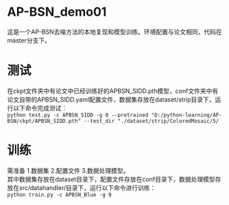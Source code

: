 # AP-BSN_demo01
这是一个AP-BSN去噪方法的本地复现和模型训练。环境配置与论文相同，代码在master分支下。
# 测试
在ckpt文件夹中有论文中已经训练好的APBSN_SIDD.pth模型，conf文件夹中有论文自带的APBSN_SIDD.yaml配置文件，数据集存放在dataset/strip目录下，运行以下命令完成测试：   
```python test.py -c APBSN_SIDD -g 0 --pretrained "D:/python-learning/AP-BSN/ckpt/APBSN_SIDD.pth" --test_dir "./dataset/strip/ColoredMosaic/5/```
# 训练
需准备 1.数据集 2.配置文件 3.数据处理模型。  
其中数据集存放在dataset目录下，配置文件存放在conf目录下，数据处理模型存放在src/datahandler/目录下，运行以下命令进行训练：  
```python train.py -c APBSN_Blue -g 0```

